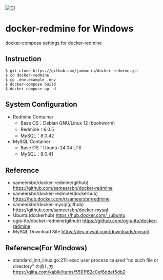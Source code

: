 [![CI](https://github.com/jumborin/docker-redmine/actions/workflows/ci.yml/badge.svg)](https://github.com/jumborin/docker-redmine/actions/workflows/ci.yml)

# docker-redmine for Windows
docker-compose settings for docker-redmine

## Instruction
    $ git clone https://github.com/jumborin/docker-redmine.git
    $ cd docker-redmine
    $ cp .env.example .env
    $ docker-compose build
    $ docker-compose up -d

## System Configuration
* Redmine Container
  * Base OS：Debian GNU/Linux 12 (bookworm)
  * Redmine：6.0.5
  * MySQL：8.0.42
* MySQL Container
  * Base OS：Ubuntu 24.04 LTS
  * MySQL：8.0.41
  
## Reference
* sameersbn/docker-redmine(github)
  https://github.com/sameersbn/docker-redmine
* sameersbn/docker-redmine(dockerhub)
  https://hub.docker.com/r/sameersbn/redmine
* sameersbn/docker-mysql(github)
  https://github.com/sameersbn/docker-mysql
* Ubuntu(dockerhub)
  https://hub.docker.com/_/ubuntu
* ogis-ito/docker-redmine(github)
  https://github.com/ogis-ito/docker-redmine
* MySQL Download Site
  https://dev.mysql.com/downloads/mysql/

## Reference(For Windows)
* standard_init_linux.go:211: exec user process caused "no such file or directory" の直し方
  https://qiita.com/kabik/items/5591f62c0ef6ddef5db2

